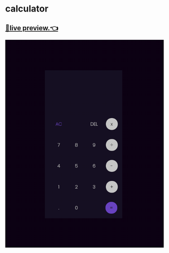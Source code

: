# calculator




## [🤏live preview.👈](https://novachaos82.github.io/Calculator/)

<img src="images/ss.png" alt="Alt text" title="Optional title">
